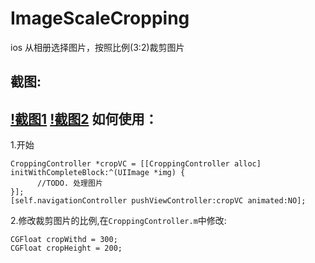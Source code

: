 ImageScaleCropping
==================

ios 从相册选择图片，按照比例(3:2)裁剪图片

截图:
-----------
[!截图1](https://raw.githubusercontent.com/justzt/ImageScaleCropping/master/screenShot1.png)
[!截图2](https://raw.githubusercontent.com/justzt/ImageScaleCropping/master/screenShot2.png)
如何使用：
-----------

1.开始

    CroppingController *cropVC = [[CroppingController alloc] initWithCompleteBlock:^(UIImage *img) {
          //TODO. 处理图片
    }];
    [self.navigationController pushViewController:cropVC animated:NO];
    
2.修改裁剪图片的比例,在`CroppingController.m`中修改:
    
    CGFloat cropWithd = 300;
    CGFloat cropHeight = 200;
    
